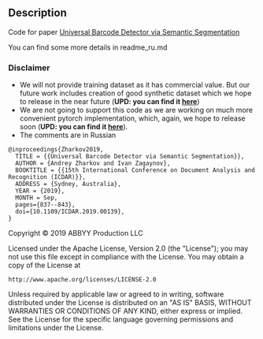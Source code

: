 ## Description

Code for paper [Universal Barcode Detector via Semantic Segmentation](https://arxiv.org/abs/1906.06281)

You can find some more details in readme_ru.md

### Disclaimer

- We will not provide training dataset as it has commercial value. But our future work includes creation of good synthetic dataset which we hope to release in the near future (**UPD: you can find it [here](https://github.com/abbyy/barcode_detection_benchmark)**)
- We are not going to support this code as we are working on much more convenient pytorch implementation, which, again, we hope to release soon (**UPD: you can find it [here](https://github.com/abbyy/barcode_detection_benchmark)**).
- The comments are in Russian

```
@inproceedings{Zharkov2019,
  TITLE = {{Universal Barcode Detector via Semantic Segmentation}},
  AUTHOR = {Andrey Zharkov and Ivan Zagaynov},
  BOOKTITLE = {{15th International Conference on Document Analysis and Recognition (ICDAR)}},
  ADDRESS = {Sydney, Australia},
  YEAR = {2019},
  MONTH = Sep,
  pages={837--843},
  doi={10.1109/ICDAR.2019.00139},
}
```

Copyright © 2019 ABBYY Production LLC

Licensed under the Apache License, Version 2.0 (the "License");
you may not use this file except in compliance with the License.
You may obtain a copy of the License at

    http://www.apache.org/licenses/LICENSE-2.0

Unless required by applicable law or agreed to in writing, software
distributed under the License is distributed on an "AS IS" BASIS,
WITHOUT WARRANTIES OR CONDITIONS OF ANY KIND, either express or implied.
See the License for the specific language governing permissions and
limitations under the License.
